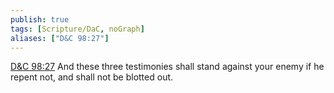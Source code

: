 ```yaml
---
publish: true
tags: [Scripture/DaC, noGraph]
aliases: ["D&C 98:27"]
---
```

[D&C 98:27](https://churchofjesuschrist.org/study/scriptures/dc-testament/dc/98?lang=eng&id=p27#p27) And these three testimonies shall stand against your enemy if he repent not, and shall not be blotted out.
